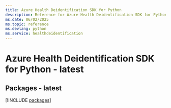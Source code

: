 ```yaml
---
title: Azure Health Deidentification SDK for Python
description: Reference for Azure Health Deidentification SDK for Python
ms.date: 06/02/2025
ms.topic: reference
ms.devlang: python
ms.service: healthdeidentification
---
```

# Azure Health Deidentification SDK for Python - latest
## Packages - latest
[!INCLUDE [packages](health-deidentification-index.md)]